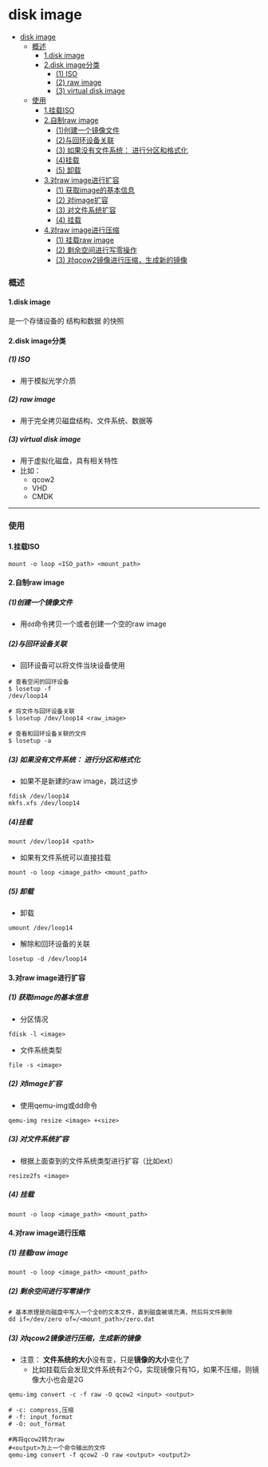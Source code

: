 # disk image


<!-- @import "[TOC]" {cmd="toc" depthFrom=1 depthTo=6 orderedList=false} -->

<!-- code_chunk_output -->

- [disk image](#disk-image)
    - [概述](#概述)
      - [1.disk image](#1disk-image)
      - [2.disk image分类](#2disk-image分类)
        - [(1) ISO](#1-iso)
        - [(2) raw image](#2-raw-image)
        - [(3) virtual disk image](#3-virtual-disk-image)
    - [使用](#使用)
      - [1.挂载ISO](#1挂载iso)
      - [2.自制raw image](#2自制raw-image)
        - [(1)创建一个镜像文件](#1创建一个镜像文件)
        - [(2)与回环设备关联](#2与回环设备关联)
        - [(3) 如果没有文件系统：  进行分区和格式化](#3-如果没有文件系统--进行分区和格式化)
        - [(4)挂载](#4挂载)
        - [(5) 卸载](#5-卸载)
      - [3.对raw image进行扩容](#3对raw-image进行扩容)
        - [(1) 获取image的基本信息](#1-获取image的基本信息)
        - [(2) 对image扩容](#2-对image扩容)
        - [(3) 对文件系统扩容](#3-对文件系统扩容)
        - [(4) 挂载](#4-挂载)
      - [4.对raw image进行压缩](#4对raw-image进行压缩)
        - [(1) 挂载raw image](#1-挂载raw-image)
        - [(2) 剩余空间进行写零操作](#2-剩余空间进行写零操作)
        - [(3) 对qcow2镜像进行压缩，生成新的镜像](#3-对qcow2镜像进行压缩生成新的镜像)

<!-- /code_chunk_output -->

### 概述

#### 1.disk image

是一个存储设备的 结构和数据 的快照

#### 2.disk image分类

##### (1) ISO
* 用于模拟光学介质

##### (2) raw image
* 用于完全拷贝磁盘结构、文件系统、数据等

##### (3) virtual disk image
* 用于虚拟化磁盘，具有相关特性
* 比如：
    * qcow2
    * VHD
    * CMDK

***

### 使用

#### 1.挂载ISO
```shell
mount -o loop <ISO_path> <mount_path>
```

#### 2.自制raw image

##### (1)创建一个镜像文件
* 用`dd`命令拷贝一个或者创建一个空的raw image

##### (2)与回环设备关联

* 回环设备可以将文件当块设备使用

```shell
# 查看空闲的回环设备
$ losetup -f
/dev/loop14

# 将文件与回环设备关联
$ losetup /dev/loop14 <raw_image>

# 查看和回环设备关联的文件
$ losetup -a    
```

##### (3) 如果没有文件系统：  进行分区和格式化
* 如果不是新建的raw image，跳过这步
```shell
fdisk /dev/loop14
mkfs.xfs /dev/loop14
```

##### (4)挂载
```shell
mount /dev/loop14 <path>
```

* 如果有文件系统可以直接挂载
```shell
mount -o loop <image_path> <mount_path>
```

##### (5) 卸载
* 卸载
```shell
umount /dev/loop14
```

* 解除和回环设备的关联
```shell
losetup -d /dev/loop14
```

#### 3.对raw image进行扩容

##### (1) 获取image的基本信息
* 分区情况
```shell
fdisk -l <image>
```

* 文件系统类型
```shell
file -s <image>
```

##### (2) 对image扩容
* 使用qemu-img或dd命令
```shell
qemu-img resize <image> +<size>
```

##### (3) 对文件系统扩容
* 根据上面查到的文件系统类型进行扩容（比如ext）
```shell
resize2fs <image>
```

##### (4) 挂载
```shell
mount -o loop <image_path> <mount_path>
```

#### 4.对raw image进行压缩

##### (1) 挂载raw image
```shell
mount -o loop <image_path> <mount_path>
```

##### (2) 剩余空间进行写零操作
```shell
# 基本原理是向磁盘中写入一个全0的文本文件，直到磁盘被填充满，然后将文件删除
dd if=/dev/zero of=/<mount_path>/zero.dat
```

##### (3) 对qcow2镜像进行压缩，生成新的镜像
* 注意： **文件系统的大小**没有变，只是**镜像的大小**变化了
  * 比如挂载后会发现文件系统有2个G，实现镜像只有1G，如果不压缩，则镜像大小也会是2G
```shell
qemu-img convert -c -f raw -O qcow2 <input> <output>

# -c: compress,压缩
# -f: input_format
# -O: out_format

#再将qcow2转为raw
#<output>为上一个命令输出的文件
qemu-img convert -f qcow2 -O raw <output> <output2>
```